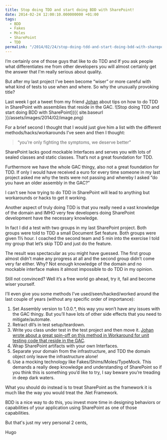 ```yaml
---
title: Stop doing TDD and start doing BDD with SharePoint!
date: 2014-02-24 12:00:10.000000000 +01:00
tags:
  - BDD
  - Fakes
  - Moles
  - SharePoint
  - TDD
permalink: "/2014/02/24/stop-doing-tdd-and-start-doing-bdd-with-sharepoint/"
---
```


I’m certainly one of those guys that like to do TDD and If you ask people what differentiates me from other developers you will almost certainly get the answer that I'm really serious about quality.

But after my last project I’ve been become “wiser” or more careful with what kind of tests to use when and where. So why the unusually provoking title?

Last week I got a tweet from my friend [Johan](http://johanleino.wordpress.com/) about tips on how to do TDD in SharePoint with assemblies that reside in the GAC. ![Stop doing TDD and start doing BDD with SharePoint]({{ site.baseurl }}/assets/images/2014/02/image.png)

For a brief second I thought that I would just give him a list with the different methods/hacks/workarounds I’ve seen and then I thought:

> “you’re only fighting the symptoms, we deserve better"

SharePoint lacks good mockable Interfaces and serves you with lots of sealed classes and static classes. That’s not a great foundation for TDD.

Furthermore we have the whole GAC thingy, also not a great foundation for TDD. If only I would have received a euro for every time someone in my last project asked me why the tests were not passing and whereby I asked “do you have an older assembly in the GAC?”

I can’t see how trying to do TDD in SharePoint will lead to anything but workarounds or hacks to get it working.

Another aspect of truly doing TDD is that you really need a vast knowledge of the domain and IMHO very few developers doing SharePoint development have the necessary knowledge.

In fact I did a test with two groups in my last SharePoint project. Both groups were told to TDD a small Document Set feature. Both groups were given 1½ hour. I coached the second team and 5 min into the exercise I told my group that let’s skip TDD and just do the feature.

The result was spectacular as you might have guessed. The first group almost didn’t make any progress at all and the second group didn’t come very far either. Why? Not enough knowledge of the domain and no mockable interface makes it almost impossible to do TDD in my opinion.

Still not convinced? Well it’s a free world go ahead, try it, fail and become wiser yourself.

I’ll even give you some methods I’ve used/seen/hacked/worked around the last couple of years (without any specific order of importance):

1. Set Assembly version to 1.0.0.\*, this way you won’t have any issues with the GAC thingy. But you’ll have lots of other side effects that you need to mitigate/automate.
2. Retract dll’s in test setup/teardown.
3. Write you class under test in the test project and then move it. [Johan wrote about a great spin-off on this method in Workaround for unit testing code that reside in the GAC](http://johanleino.wordpress.com/2014/02/20/workaround-for-unit-testing-code-that-reside-in-the-gac/).
4. Wrap SharePoint artifacts with your own Interfaces.
5. Separate your domain from the infrastructure, and TDD the domain object only leave the infrastructure alone!
6. Use a mocking technology like Fakes/Shims/Moles/TypeMock. This demands a really deep knowledge and understanding of SharePoint so if you think this is something you’d like to try, I say beware you’re treading in deep dark waters.

What you should do instead is to treat SharePoint as the framework it is much like the way you would treat the .Net Framework.

BDD is a nice way to do this, you invest more time in designing behaviors or capabilities of your application using SharePoint as one of those capabilities.

But that's just my very personal 2 cents,

Hugo
